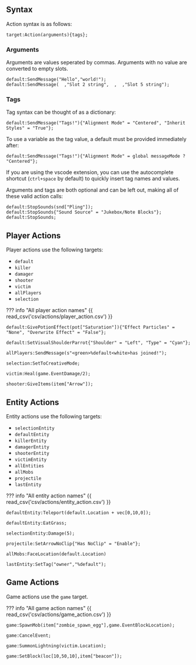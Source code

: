 ## Syntax
Action syntax is as follows:
```tc
target:Action(arguments){tags};
```

### Arguments

Arguments are values seperated by commas. Arguments with no value are converted to empty slots.
```tc
default:SendMessage("Hello","world!");
default:SendMessage(  ,"Slot 2 string",  ,  ,"Slot 5 string");
```

### Tags

Tag syntax can be thought of as a dictionary:
```tc
default:SendMessage("Tags!"){"Alignment Mode" = "Centered", "Inherit Styles" = "True"};
```
To use a variable as the tag value, a default must be provided immediately after:
```tc
default:SendMessage("Tags!"){"Alignment Mode" = global messageMode ? "Centered"};
```
If you are using the vscode extension, you can use the autocomplete shortcut (`ctrl+space` by default) to quickly insert tag names and values.

Arguments and tags are both optional and can be left out, making all of these valid action calls:
```tc
default:StopSounds(snd["Pling"]);
default:StopSounds{"Sound Source" = "Jukebox/Note Blocks"};
default:StopSounds;
```

## Player Actions

Player actions use the following targets:

- `default`
- `killer`
- `damager`
- `shooter`
- `victim`
- `allPlayers`
- `selection`

??? info "All player action names"
    {{ read_csv('csv/actions/player_action.csv') }}


```tc title="Examples"
default:GivePotionEffect(pot["Saturation"]){"Effect Particles" = "None", "Overwrite Effect" = "False"};

default:SetVisualShoulderParrot{"Shoulder" = "Left", "Type" = "Cyan"};

allPlayers:SendMessage(s"<green>%default<white>has joined!");

selection:SetToCreativeMode;

victim:Heal(game.EventDamage/2);

shooter:GiveItems(item["Arrow"]);
```


## Entity Actions

Entity actions use the following targets:

- `selectionEntity`
- `defaultEntity`
- `killerEntity`
- `damagerEntity`
- `shooterEntity`
- `victimEntity`
- `allEntities`
- `allMobs`
- `projectile`
- `lastEntity`

??? info "All entity action names"
    {{ read_csv('csv/actions/entity_action.csv') }}

```tc title="Examples"
defaultEntity:Teleport(default.Location + vec[0,10,0]);

defaultEntity:EatGrass;

selectionEntity:Damage(5);

projectile:SetArrowNoClip{"Has NoClip" = "Enable"};

allMobs:FaceLocation(default.Location)

lastEntity:SetTag("owner","%default");
```

## Game Actions

Game actions use the `game` target. 

??? info "All game action names"
    {{ read_csv('csv/actions/game_action.csv') }}

```tc title="Examples"
game:SpawnMob(item["zombie_spawn_egg"],game.EventBlockLocation);

game:CancelEvent;

game:SummonLightning(victim.Location);

game:SetBlock(loc[10,50,10],item["beacon"]);
```

